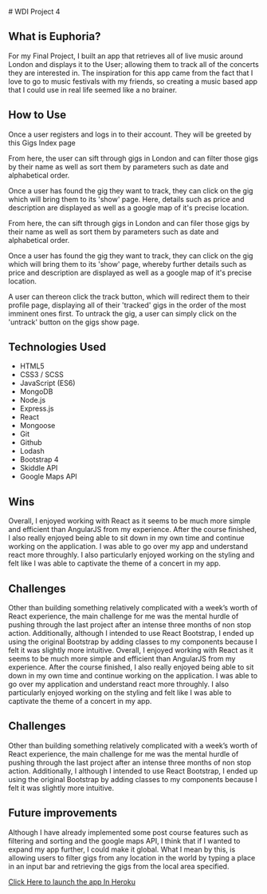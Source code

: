 # WDI Project 4
<h2>What is Euphoria?</h2>

<p>For my Final Project, I built an app that retrieves all of live music around London and displays it to the User; allowing them to track all of the concerts they are interested in. The inspiration for this app came from the fact that I love to go to music festivals with my friends, so creating a music based app that I could use in real life seemed like a no brainer.
</p>

<h2>How to Use</h2>

Once a user registers and logs in to their account. They will be greeted by this Gigs Index page




From here, the user can sift through gigs in London and can filter those gigs by their name as well as sort them by parameters such as date and alphabetical order.

Once a user has found the gig they want to track, they can click on the gig which will bring them to its 'show' page. Here, details such as price and description are displayed as well as a google map of it's precise location.
</img>

From here, the can sift through gigs in London and can filer those gigs by their name as well as sort them by parameters such as date and alphabetical order.

Once a user has found the gig they want to track, they can click on the gig which will bring them to its 'show' page, whereby further details such as price and description are displayed as well as a google map of it's precise location.



A user can thereon click the track button, which will redirect them to their profile page, displaying all of their 'tracked' gigs in the order of the most imminent ones first. To untrack the gig, a user can simply click on the 'untrack' button on the gigs show page.

<h2>Technologies Used</h2>
<ul>
<li>HTML5</li>
<li>CSS3 / SCSS</li>
<li>JavaScript (ES6)</li>
<li>MongoDB</li>
<li>Node.js</li>
<li>Express.js</li>
<li>React</li>
<li>Mongoose</li>
<li>Git</li>
<li>Github</li>
<li>Lodash</li>
<li>Bootstrap 4</li>
<li>Skiddle API</li>
<li>Google Maps API</li>
</ul>


<h2>Wins</h2>


Overall, I enjoyed working with React as it seems to be much more simple and efficient than AngularJS from my experience. After the course finished, I also really enjoyed being able to sit down in my own time and continue working on the application. I was able to go over my app and understand react more throughly. I also particularly enjoyed working on the styling and felt like I was able to captivate the theme of a concert in my app.


<h2>Challenges</h2>
Other than building something relatively complicated with a week’s worth of React experience, the main challenge for me was the mental hurdle of pushing through the last project after an intense three months of non stop action. Additionally, although I intended to use React Bootstrap, I ended up using the original Bootstrap by adding classes to my components because I felt it was slightly more intuitive.
Overall, I enjoyed working with React as it seems to be much more simple and efficient than AngularJS from my experience. After the course finished, I also really enjoyed being able to sit down in my own time and continue working on the application. I was able to go over my application and understand react more throughly. I also particularly enjoyed working on the styling and felt like I was able to captivate the theme of a concert in my app.


<h2>Challenges</h2>
Other than building something relatively complicated with a week’s worth of React experience, the main challenge for me was the mental hurdle of pushing through the last project after an intense three months of non stop action. Additionally, I although I intended to use React Bootstrap, I ended up using the original Bootstrap by adding classes to my components because I felt it was slightly more intuitive.



<h2>Future improvements</h2>

Although I have already implemented some post course features such as filtering and sorting and the google maps API, I think that if I wanted to expand my app further, I could make it global. What I mean by this, is allowing users to filter gigs from any location in the world by typing a place in an input bar and retrieving the gigs from the local area specified.

<a href="https://calm-eyrie-34050.herokuapp.com">Click Here to launch the app In Heroku</a>
